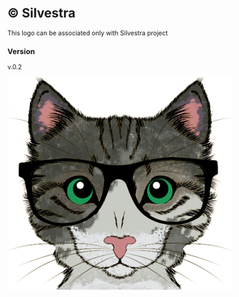 # &copy; Silvestra

This logo can be associated only with Silvestra project

### Version
v.0.2

![Translation editor example](https://github.com/Silvestra/logo/blob/master/logo/white_bg.png?raw=true)

